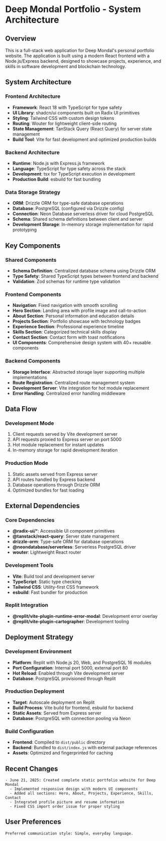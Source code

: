 # Deep Mondal Portfolio - System Architecture

## Overview

This is a full-stack web application for Deep Mondal's personal portfolio website. The application is built using a modern React frontend with a Node.js/Express backend, designed to showcase projects, experience, and skills in software development and blockchain technology.

## System Architecture

### Frontend Architecture
- **Framework**: React 18 with TypeScript for type safety
- **UI Library**: shadcn/ui components built on Radix UI primitives
- **Styling**: Tailwind CSS with custom design tokens
- **Routing**: Wouter for lightweight client-side routing
- **State Management**: TanStack Query (React Query) for server state management
- **Build Tool**: Vite for fast development and optimized production builds

### Backend Architecture
- **Runtime**: Node.js with Express.js framework
- **Language**: TypeScript for type safety across the stack
- **Development**: tsx for TypeScript execution in development
- **Production Build**: esbuild for fast bundling

### Data Storage Strategy
- **ORM**: Drizzle ORM for type-safe database operations
- **Database**: PostgreSQL (configured via Drizzle config)
- **Connection**: Neon Database serverless driver for cloud PostgreSQL
- **Schema**: Shared schema definitions between client and server
- **Development Storage**: In-memory storage implementation for rapid prototyping

## Key Components

### Shared Components
- **Schema Definition**: Centralized database schema using Drizzle ORM
- **Type Safety**: Shared TypeScript types between frontend and backend
- **Validation**: Zod schemas for runtime type validation

### Frontend Components
- **Navigation**: Fixed navigation with smooth scrolling
- **Hero Section**: Landing area with profile image and call-to-action
- **About Section**: Personal information and education details
- **Projects Section**: Portfolio showcase with technology badges
- **Experience Section**: Professional experience timeline
- **Skills Section**: Categorized technical skills display
- **Contact Section**: Contact form with toast notifications
- **UI Components**: Comprehensive design system with 40+ reusable components

### Backend Components
- **Storage Interface**: Abstracted storage layer supporting multiple implementations
- **Route Registration**: Centralized route management system
- **Development Server**: Vite integration for hot module replacement
- **Error Handling**: Centralized error handling middleware

## Data Flow

### Development Mode
1. Client requests served by Vite development server
2. API requests proxied to Express server on port 5000
3. Hot module replacement for instant updates
4. In-memory storage for rapid development iteration

### Production Mode
1. Static assets served from Express server
2. API routes handled by Express backend
3. Database operations through Drizzle ORM
4. Optimized bundles for fast loading

## External Dependencies

### Core Dependencies
- **@radix-ui/***: Accessible UI component primitives
- **@tanstack/react-query**: Server state management
- **drizzle-orm**: Type-safe ORM for database operations
- **@neondatabase/serverless**: Serverless PostgreSQL driver
- **wouter**: Lightweight React router

### Development Tools
- **Vite**: Build tool and development server
- **TypeScript**: Static type checking
- **Tailwind CSS**: Utility-first CSS framework
- **esbuild**: Fast bundler for production

### Replit Integration
- **@replit/vite-plugin-runtime-error-modal**: Development error overlay
- **@replit/vite-plugin-cartographer**: Development tooling

## Deployment Strategy

### Development Environment
- **Platform**: Replit with Node.js 20, Web, and PostgreSQL 16 modules
- **Port Configuration**: Internal port 5000, external port 80
- **Hot Reload**: Enabled through Vite development server
- **Database**: PostgreSQL provisioned through Replit

### Production Deployment
- **Target**: Autoscale deployment on Replit
- **Build Process**: Vite build for frontend, esbuild for backend
- **Static Assets**: Served from Express server
- **Database**: PostgreSQL with connection pooling via Neon

### Build Configuration
- **Frontend**: Compiled to `dist/public` directory
- **Backend**: Bundled to `dist/index.js` with external package references
- **Assets**: Optimized and fingerprinted for caching

## Recent Changes

```
- June 21, 2025: Created complete static portfolio website for Deep Mondal
  - Implemented responsive design with modern UI components
  - Added all sections: Hero, About, Projects, Experience, Skills, Contact
  - Integrated profile picture and resume information
  - Fixed CSS import order issue for proper styling
```

## User Preferences

```
Preferred communication style: Simple, everyday language.
```